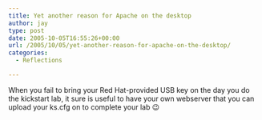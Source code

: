 ```yaml
---
title: Yet another reason for Apache on the desktop
author: jay
type: post
date: 2005-10-05T16:55:26+00:00
url: /2005/10/05/yet-another-reason-for-apache-on-the-desktop/
categories:
  - Reflections

---
```

When you fail to bring your Red Hat-provided USB key on the day you do the kickstart lab, it sure is useful to have your own webserver that you can upload your ks.cfg on to complete your lab 😉